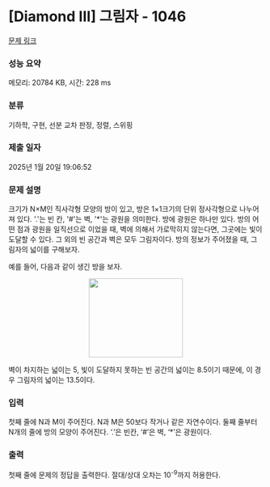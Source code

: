 # [Diamond III] 그림자 - 1046 

[문제 링크](https://www.acmicpc.net/problem/1046) 

### 성능 요약

메모리: 20784 KB, 시간: 228 ms

### 분류

기하학, 구현, 선분 교차 판정, 정렬, 스위핑

### 제출 일자

2025년 1월 20일 19:06:52

### 문제 설명

<p>크기가 N×M인 직사각형 모양의 방이 있고, 방은 1×1크기의 단위 정사각형으로 나누어져 있다. '.'는 빈 칸, '#'는 벽, '*'는 광원을 의미한다. 방에 광원은 하나만 있다. 방의 어떤 점과 광원을 일직선으로 이었을 때, 벽에 의해서 가로막히지 않는다면, 그곳에는 빛이 도달할 수 있다. 그 외의 빈 공간과 벽은 모두 그림자이다. 방의 정보가 주어졌을 때, 그림자의 넓이를 구해보자.</p>

<p>예를 들어, 다음과 같이 생긴 방을 보자.</p>

<p style="text-align: center"><img alt="" height="156" src="https://www.acmicpc.net/upload/201003/dd.bmp" width="186"></p>

<p>벽이 차지하는 넓이는 5, 빛이 도달하지 못하는 빈 공간의 넓이는 8.5이기 때문에, 이 경우 그림자의 넓이는 13.5이다.</p>

### 입력 

 <p>첫째 줄에 N과 M이 주어진다. N과 M은 50보다 작거나 같은 자연수이다. 둘째 줄부터 N개의 줄에 방의 모양이 주어진다. ‘.’은 빈칸, ‘#’은 벽, ‘*’은 광원이다.</p>

### 출력 

 <p>첫째 줄에 문제의 정답을 출력한다. 절대/상대 오차는 10<sup>-9</sup>까지 허용한다.</p>

